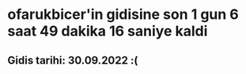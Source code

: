 # ofarukbicer'in gidisine son 1 gun 6 saat 49 dakika 16 saniye kaldi

## Gidis tarihi: 30.09.2022 :(